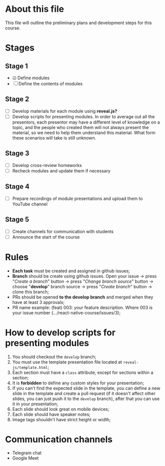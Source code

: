 # About this file

This file will outline the preliminary plans and development steps for this course.

# Stages

## Stage 1

- &#9745; Define modules
- &#9744; Define the contents of modules

## Stage 2

- &#9744; Develop materials for each module using **reveal.js?**
- &#9744; Develop scripts for presenting modules. In order to average out all the presentors, each presentor may have a different level of knowledge on a topic, and the people who created them will not always present the material, so we need to help them understand this material. What form these scenarios will take is still unknown.

## Stage 3

- &#9744; Develop cross-review homeworks
- &#9744; Recheck modules and update them if necessary

## Stage 4

- &#9744; Prepare recordings of module presentations and upload them to YouTube channel

## Stage 5

- &#9744; Create channels for communication with students
- &#9744; Announce the start of the course

# Rules

- **Each task** must be created and assigned in github issues;
- **Branch** should be create using github issues. Open your issue -> press "_Create a branch_" button -> press "_Change branch source_" button -> choose "**develop**" branch source -> press "_Create branch_" button -> clone this branch;
- PRs should be opened **to the develop branch** and merged when they have at least 3 approvals;
- PR name example: (feat) 003: your feature description. Where 003 is your issue number (.../react-native-course/issues/3);

# How to develop scripts for presenting modules
1. You should checkout the ```develop``` branch;
1. You must use the template presentation file located at ```reveal-js/template.html```;
1. Each section must have a ```class``` attribute, except for sections within a section;
1. It is **forbidden** to define any custom styles for your presentation;
1. If you can't find the expected slide in the template, you can define a new slide in the template and create a pull request (if it doesn't affect other slides, you can just push it to the ```develop``` branch), after that you can use it in your presentation;
1. Each slide should look great on mobile devices;
1. Each slide should have speaker notes;
1. Image tags shouldn't have strict height or width;

# Communication channels

- Telegram chat
- Google Meet

